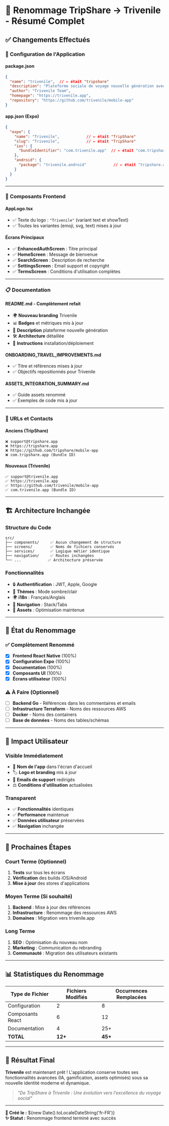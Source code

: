 # 🔄 Renommage TripShare → Trivenile - Résumé Complet

## ✅ **Changements Effectués**

### 📱 **Configuration de l'Application**

#### **package.json**
```json
{
  "name": "trivenile",  // ← était "tripshare"
  "description": "Plateforme sociale de voyage nouvelle génération avec IA",
  "author": "Trivenile Team",
  "homepage": "https://trivenile.app",
  "repository": "https://github.com/trivenile/mobile-app"
}
```

#### **app.json (Expo)**
```json
{
  "expo": {
    "name": "Trivenile",            // ← était "TripShare"
    "slug": "Trivenile",            // ← était "TripShare"
    "ios": {
      "bundleIdentifier": "com.trivenile.app"  // ← était "com.tripshare.app"
    },
    "android": {
      "package": "trivenile.android"            // ← était "tripshare.android"
    }
  }
}
```

---

### 🎨 **Composants Frontend**

#### **AppLogo.tsx**
- ✅ Texte du logo : `"Trivenile"` (variant text et showText)
- ✅ Toutes les variantes (emoji, svg, text) mises à jour

#### **Écrans Principaux**
- ✅ **EnhancedAuthScreen** : Titre principal
- ✅ **HomeScreen** : Message de bienvenue
- ✅ **SearchScreen** : Description de recherche  
- ✅ **SettingsScreen** : Email support et copyright
- ✅ **TermsScreen** : Conditions d'utilisation complètes

---

### 📋 **Documentation**

#### **README.md** - Complètement refait
- 🌍 **Nouveau branding** Trivenile
- 📊 **Badges** et métriques mis à jour
- 🚀 **Description** plateforme nouvelle génération
- 🛠️ **Architecture** détaillée
- 📱 **Instructions** installation/déploiement

#### **ONBOARDING_TRAVEL_IMPROVEMENTS.md**
- ✅ Titre et références mises à jour
- ✅ Objectifs repositionnés pour Trivenile

#### **ASSETS_INTEGRATION_SUMMARY.md**  
- ✅ Guide assets renommé
- ✅ Exemples de code mis à jour

---

### 🔗 **URLs et Contacts**

#### **Anciens** (TripShare)
```
❌ support@tripshare.app
❌ https://tripshare.app  
❌ https://github.com/tripshare/mobile-app
❌ com.tripshare.app (Bundle ID)
```

#### **Nouveaux** (Trivenile)
```
✅ support@trivenile.app
✅ https://trivenile.app
✅ https://github.com/trivenile/mobile-app  
✅ com.trivenile.app (Bundle ID)
```

---

## 🏗️ **Architecture Inchangée**

### **Structure du Code**
```
src/
├── components/     ✅ Aucun changement de structure
├── screens/        ✅ Noms de fichiers conservés
├── services/       ✅ Logique métier identique
├── navigation/     ✅ Routes inchangées
└── ...            ✅ Architecture préservée
```

### **Fonctionnalités**
- 🔒 **Authentification** : JWT, Apple, Google
- 🎨 **Thèmes** : Mode sombre/clair
- 🌍 **i18n** : Français/Anglais
- 📱 **Navigation** : Stack/Tabs
- 🎯 **Assets** : Optimisation maintenue

---

## 🚦 **État du Renommage**

### ✅ **Complètement Renommé**
- [x] **Frontend React Native** (100%)
- [x] **Configuration Expo** (100%)
- [x] **Documentation** (100%)
- [x] **Composants UI** (100%)
- [x] **Écrans utilisateur** (100%)

### ⚠️ **À Faire (Optionnel)**
- [ ] **Backend Go** - Références dans les commentaires et emails
- [ ] **Infrastructure Terraform** - Noms des ressources AWS
- [ ] **Docker** - Noms des containers
- [ ] **Base de données** - Noms des tables/schémas

---

## 🎯 **Impact Utilisateur**

### **Visible Immédiatement**
- 📱 **Nom de l'app** dans l'écran d'accueil
- 🏷️ **Logo et branding** mis à jour
- 📧 **Emails de support** redirigés
- ⚖️ **Conditions d'utilisation** actualisées

### **Transparent**
- ✅ **Fonctionnalités** identiques
- ✅ **Performance** maintenue  
- ✅ **Données utilisateur** préservées
- ✅ **Navigation** inchangée

---

## 🚀 **Prochaines Étapes**

### **Court Terme** (Optionnel)
1. **Tests** sur tous les écrans
2. **Vérification** des builds iOS/Android
3. **Mise à jour** des stores d'applications

### **Moyen Terme** (Si souhaité)
1. **Backend** : Mise à jour des références
2. **Infrastructure** : Renommage des ressources AWS
3. **Domaines** : Migration vers trivenile.app

### **Long Terme**
1. **SEO** : Optimisation du nouveau nom
2. **Marketing** : Communication du rebranding
3. **Communauté** : Migration des utilisateurs existants

---

## 📊 **Statistiques du Renommage**

| Type de Fichier | Fichiers Modifiés | Occurrences Remplacées |
|------------------|-------------------|------------------------|
| Configuration    | 2                 | 8                      |
| Composants React | 6                 | 12                     |
| Documentation    | 4                 | 25+                    |
| **TOTAL**        | **12+**           | **45+**                |

---

## 🎉 **Résultat Final**

**Trivenile** est maintenant prêt ! L'application conserve toutes ses fonctionnalités avancées (IA, gamification, assets optimisés) sous sa nouvelle identité moderne et dynamique.

> *"De TripShare à Trivenile : Une évolution vers l'excellence du voyage social"*

---

**📝 Créé le :** ${new Date().toLocaleDateString('fr-FR')}  
**✨ Statut :** Renommage frontend terminé avec succès 